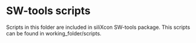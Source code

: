 # SW-tools scripts

Scripts in this folder are included in siliXcon SW-tools package.
This scripts can be found in working_folder/scripts.